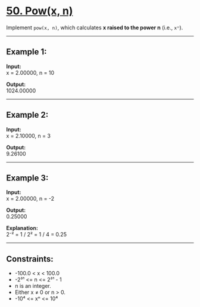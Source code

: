 # [50. Pow(x, n)](https://leetcode.com/problems/powx-n/description/)

Implement `pow(x, n)`, which calculates **x raised to the power n** (i.e., `xⁿ`).

---

## Example 1:

**Input:**  
x = 2.00000, n = 10  

**Output:**  
1024.00000  

---

## Example 2:

**Input:**  
x = 2.10000, n = 3  

**Output:**  
9.26100  

---

## Example 3:

**Input:**  
x = 2.00000, n = -2  

**Output:**  
0.25000  

**Explanation:**  
2⁻² = 1 / 2² = 1 / 4 = 0.25  

---

## Constraints:

- -100.0 < x < 100.0  
- -2³¹ <= n <= 2³¹ - 1  
- n is an integer.  
- Either x ≠ 0 or n > 0.  
- -10⁴ <= xⁿ <= 10⁴  

